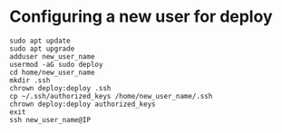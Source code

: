 # Configuring a new user for deploy

```
sudo apt update
sudo apt upgrade
adduser new_user_name
usermod -aG sudo deploy
cd home/new_user_name
mkdir .ssh
chrown deploy:deploy .ssh
cp ~/.ssh/authorized_keys /home/new_user_name/.ssh
chrown deploy:deploy authorized_keys
exit
ssh new_user_name@IP
```
